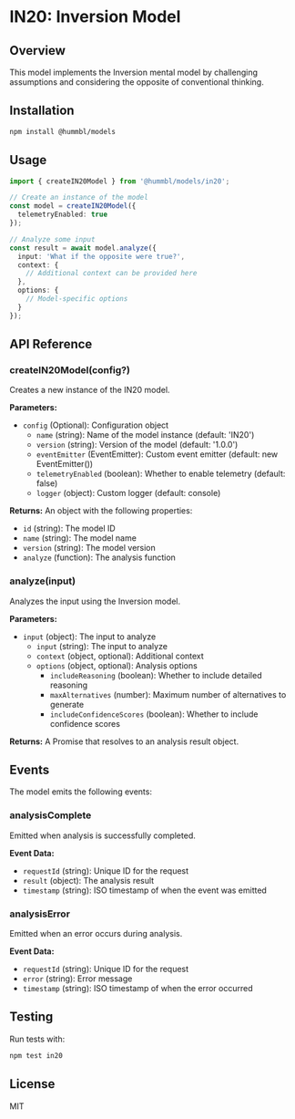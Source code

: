 # IN20: Inversion Model

## Overview
This model implements the Inversion mental model by challenging assumptions and considering the opposite of conventional thinking.

## Installation

```bash
npm install @hummbl/models
```

## Usage

```typescript
import { createIN20Model } from '@hummbl/models/in20';

// Create an instance of the model
const model = createIN20Model({
  telemetryEnabled: true
});

// Analyze some input
const result = await model.analyze({
  input: 'What if the opposite were true?',
  context: {
    // Additional context can be provided here
  },
  options: {
    // Model-specific options
  }
});
```

## API Reference

### createIN20Model(config?)

Creates a new instance of the IN20 model.

**Parameters:**
- `config` (Optional): Configuration object
  - `name` (string): Name of the model instance (default: 'IN20')
  - `version` (string): Version of the model (default: '1.0.0')
  - `eventEmitter` (EventEmitter): Custom event emitter (default: new EventEmitter())
  - `telemetryEnabled` (boolean): Whether to enable telemetry (default: false)
  - `logger` (object): Custom logger (default: console)

**Returns:**
An object with the following properties:
- `id` (string): The model ID
- `name` (string): The model name
- `version` (string): The model version
- `analyze` (function): The analysis function

### analyze(input)

Analyzes the input using the Inversion model.

**Parameters:**
- `input` (object): The input to analyze
  - `input` (string): The input to analyze
  - `context` (object, optional): Additional context
  - `options` (object, optional): Analysis options
    - `includeReasoning` (boolean): Whether to include detailed reasoning
    - `maxAlternatives` (number): Maximum number of alternatives to generate
    - `includeConfidenceScores` (boolean): Whether to include confidence scores

**Returns:**
A Promise that resolves to an analysis result object.

## Events

The model emits the following events:

### analysisComplete
Emitted when analysis is successfully completed.

**Event Data:**
- `requestId` (string): Unique ID for the request
- `result` (object): The analysis result
- `timestamp` (string): ISO timestamp of when the event was emitted

### analysisError
Emitted when an error occurs during analysis.

**Event Data:**
- `requestId` (string): Unique ID for the request
- `error` (string): Error message
- `timestamp` (string): ISO timestamp of when the error occurred

## Testing

Run tests with:

```bash
npm test in20
```

## License

MIT
